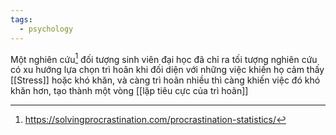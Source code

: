 ```yaml
---
tags:
  - psychology
---
```

Một nghiên cứu[^1] đối tượng sinh viên đại học đã chỉ ra tối tượng nghiên cứu có xu hướng lựa chọn trì hoãn khi đối diện với những việc khiến họ cảm thấy [[Stress]] hoặc khó khăn, và càng trì hoãn nhiều thì càng khiến việc đó khó khăn hơn, tạo thành một vòng [[lặp tiêu cực của trì hoãn]]

[^1]: https://solvingprocrastination.com/procrastination-statistics/